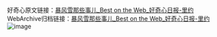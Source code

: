 好奇心原文链接：[暴风雪那些事儿_Best on the Web_好奇心日报-里约](https://www.qdaily.com/articles/5689.html)
WebArchive归档链接：[暴风雪那些事儿_Best on the Web_好奇心日报-里约](http://web.archive.org/web/20190623165305/https://www.qdaily.com/articles/5689.html)
![image](http://ww3.sinaimg.cn/large/007d5XDply1g3w90fr2gnj30u02d01kx)